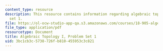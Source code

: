 ```yaml
---
content_type: resource
description: This resource contains information regarding algebraic topology I, problem
  set 1.
file: https://ol-ocw-studio-app-qa.s3.amazonaws.com/courses/18-905-algebraic-topology-i-fall-2016/3bc1cb3c5738726fb810455953c3c821_MIT18_905F16_pset1.pdf
file_type: application/pdf
resourcetype: Document
title: Algebraic Topology I, Problem Set 1
uid: 3bc1cb3c-5738-726f-b810-455953c3c821
---
```

